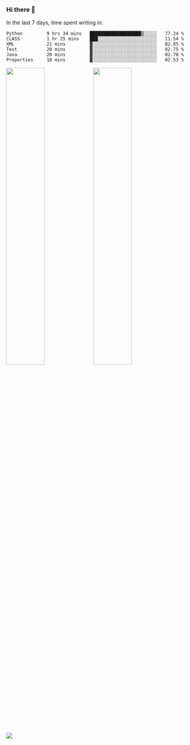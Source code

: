 ### Hi there 👋

In the last 7 days, time spent writing in:

<!--START_SECTION:waka-->

```text
Python         9 hrs 34 mins   ███████████████████▒░░░░░   77.24 %
CLASS          1 hr 25 mins    ███░░░░░░░░░░░░░░░░░░░░░░   11.54 %
XML            21 mins         ▓░░░░░░░░░░░░░░░░░░░░░░░░   02.85 %
Text           20 mins         ▓░░░░░░░░░░░░░░░░░░░░░░░░   02.75 %
Java           20 mins         ▓░░░░░░░░░░░░░░░░░░░░░░░░   02.70 %
Properties     18 mins         ▓░░░░░░░░░░░░░░░░░░░░░░░░   02.53 %
```

<!--END_SECTION:waka-->

<img src="https://wakatime.com/share/@jimtje/5d0c92de-08f8-4a72-8f2f-6a9693d1e318.svg" width=45% height=45%> <img src="https://wakatime.com/share/@jimtje/501498ae-bda5-4da7-a89d-b40bcdd5556d.svg" width=45% height=45%>

![](https://hit.yhype.me/github/profile?user_id=43537315)
